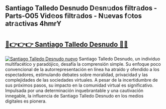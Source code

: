 ## Santiago Talledo Desnudo D𝚎sn𝚞dos filtr𝚊dos - Parts-O05 Vid𝚎os filtr𝚊dos - N𝚞evas f𝚘tos atr𝚊ctivas 4hmrY

# <h2><a href="http://mb1104l.tromn.icu/?c=Santiago+Talledo+Desnudo">🔗👉👉👉 Santiago Talledo Desnudo 🔗🔗</a></h2>

[![Santiago Talledo Desnudo nuevo](https://i.imgur.com/pEAQMta.gif)](http://mb1104l.tromn.icu/?c=Santiago+Talledo+Desnudo)
Santiago Talledo Desnudo, un individuo multifacético y paradójico, desafía la comprensión simple. Su enfoque poco convencional de la autorrepresentación en línea ha atraído y ofendido a los espectadores, estimulando debates sobre moralidad, privacidad y las complejidades de las sociedades virtuales. A pesar de la incertidumbre de sus próximos pasos, su impacto en la comunidad virtual es significativo. Impulsada por una determinación inquebrantable y una cautivación innegable, la influencia de Santiago Talledo Desnudo en los medios digitales es pionera.
